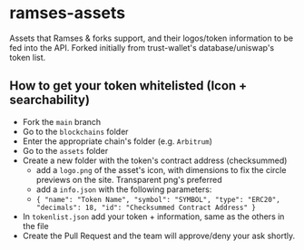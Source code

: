 # ramses-assets

Assets that Ramses & forks support, and their logos/token information to be fed into the API.
Forked initially from trust-wallet's database/uniswap's token list.

## How to get your token whitelisted (Icon + searchability)
- Fork the `main` branch
- Go to the `blockchains` folder
- Enter the appropriate chain's folder (e.g. `Arbitrum`)
- Go to the `assets` folder
- Create a new folder with the token's contract address (checksummed)
  - add a `logo.png` of the asset's icon, with dimensions to fix the circle previews on the site. Transparent png's preferred
  - add a `info.json` with the following parameters:
  - `
    {
  "name": "Token Name",
  "symbol": "SYMBOL",
  "type": "ERC20",
  "decimals": 18,
  "id": "Checksummed Contract Address"
}
`
- In `tokenlist.json` add your token + information, same as the others in the file
- Create the Pull Request and the team will approve/deny your ask shortly.
